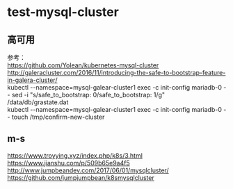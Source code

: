 # test-mysql-cluster

## 高可用
参考：  
https://github.com/Yolean/kubernetes-mysql-cluster  
http://galeracluster.com/2016/11/introducing-the-safe-to-bootstrap-feature-in-galera-cluster/  
kubectl --namespace=mysql-galear-cluster1 exec -c init-config mariadb-0 -- sed -i "s/safe_to_bootstrap: 0/safe_to_bootstrap: 1/g" /data/db/grastate.dat  
kubectl --namespace=mysql-galear-cluster1 exec -c init-config mariadb-0 -- touch /tmp/confirm-new-cluster  

## m-s
https://www.troyying.xyz/index.php/k8s/3.html  
https://www.jianshu.com/p/509b65e9a4f5  
http://www.jumpbeandev.com/2017/06/01/mysqlcluster/  
https://github.com/jumpjumpbean/k8smysqlcluster  
